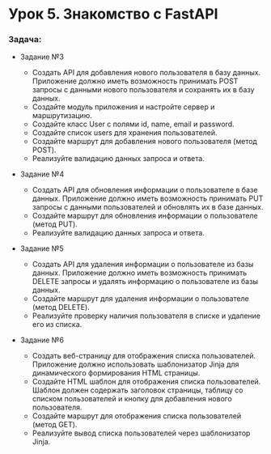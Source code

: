 # Урок 5. Знакомство с FastAPI
### Задача:


* Задание №3
  - Создать API для добавления нового пользователя в базу данных. 
  Приложение должно иметь возможность принимать POST запросы с данными нового
  пользователя и сохранять их в базу данных.
  - Создайте модуль приложения и настройте сервер и маршрутизацию.
  - Создайте класс User с полями id, name, email и password.
  - Создайте список users для хранения пользователей.
  - Создайте маршрут для добавления нового пользователя (метод POST).
  - Реализуйте валидацию данных запроса и ответа.


* Задание №4
  - Создать API для обновления информации о пользователе в базе данных.
  Приложение должно иметь возможность принимать PUT запросы с данными
  пользователей и обновлять их в базе данных.
  - Создайте маршрут для обновления информации о пользователе (метод PUT).
  - Реализуйте валидацию данных запроса и ответа.


* Задание №5
  - Создать API для удаления информации о пользователе из базы данных.
  Приложение должно иметь возможность принимать DELETE запросы и
  удалять информацию о пользователе из базы данных.
  - Создайте маршрут для удаления информации о пользователе (метод DELETE).
  - Реализуйте проверку наличия пользователя в списке и удаление его из
  списка.


* Задание №6
  - Создать веб-страницу для отображения списка пользователей. Приложение
  должно использовать шаблонизатор Jinja для динамического формирования HTML
  страницы.
  - Создайте HTML шаблон для отображения списка пользователей. Шаблон должен
  содержать заголовок страницы, таблицу со списком пользователей и кнопку для
  добавления нового пользователя.
  - Создайте маршрут для отображения списка пользователей (метод GET).
  - Реализуйте вывод списка пользователей через шаблонизатор Jinja.
